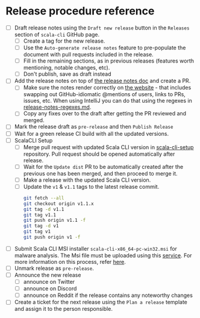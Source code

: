 # Release procedure reference

- [ ] Draft release notes using the `Draft new release` button in the `Releases` section of `scala-cli` GitHub page.
    - [ ] Create a tag for the new release.
    - [ ] Use the `Auto-generate release notes` feature to pre-populate the document with pull requests included in the
      release.
    - [ ] Fill in the remaining sections, as in previous releases (features worth mentioning, notable changes, etc).
    - [ ] Don't publish, save as draft instead
- [ ] Add the release notes on top
  of [the release notes doc](https://github.com/VirtusLab/scala-cli/blob/main/website/docs/release_notes.md) and
  create a PR.
    - [ ] Make sure the notes render correctly on [the website](https://scala-cli.virtuslab.org/docs/release_notes) - that
      includes swapping out GitHub-idiomatic @mentions of users, links to PRs, issues, etc.
      When using IntelliJ you can do that using the regexes in [release-notes-regexes.md](release-notes-regexes.md).
    - [ ] Copy any fixes over to the draft after getting the PR reviewed and merged.
- [ ] Mark the release draft as `pre-release` and then `Publish Release`
- [ ] Wait for a green release CI build with all the updated versions.
- [ ] ScalaCLI Setup
    - [ ] Merge pull request with updated Scala CLI version
      in [scala-cli-setup](https://github.com/VirtusLab/scala-cli-setup) repository. Pull request should be opened
      automatically after release.
    - [ ] Wait for the `Update dist` PR to be automatically created after the previous one has been merged, and then
      proceed to merge it.
    - [ ] Make a release with the updated Scala CLI version.
    - [ ] Update the `v1` & `v1.1` tags to the latest release commit.
      ```bash
      git fetch --all
      git checkout origin v1.1.x
      git tag -d v1.1
      git tag v1.1
      git push origin v1.1 -f 
      git tag -d v1
      git tag v1
      git push origin v1 -f
      ```
- [ ] Submit Scala CLI MSI installer `scala-cli-x86_64-pc-win32.msi` for malware analysis. The Msi file must be uploaded
  using this [service](https://www.microsoft.com/en-us/wdsi/filesubmission). For more information on this process, refer
  [here](windows-antimalware-analysis.md).
- [ ] Unmark release as `pre-release`.
- [ ] Announce the new release
    - [ ] announce on Twitter
    - [ ] announce on Discord
    - [ ] announce on Reddit if the release contains any noteworthy changes
- [ ] Create a ticket for the next release using the `Plan a release` template and assign it to the person responsible.
